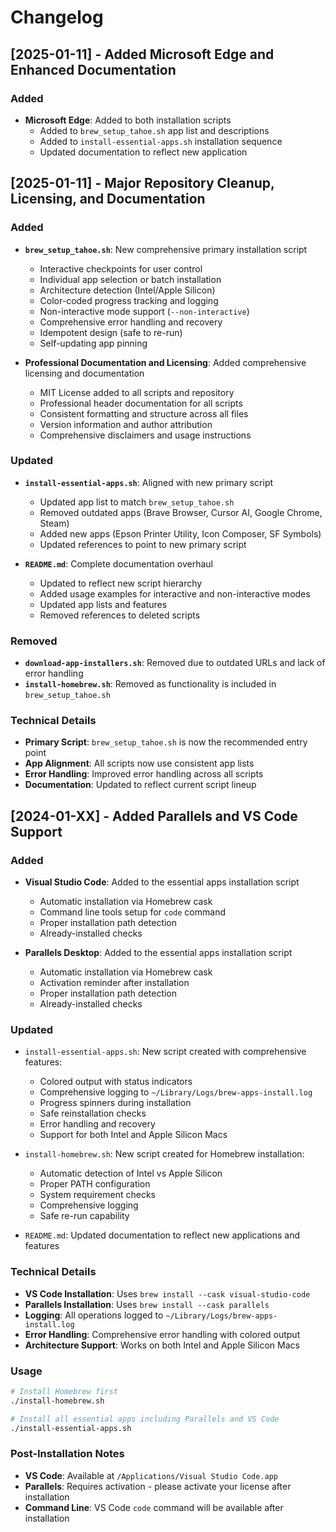 # Changelog

## [2025-01-11] - Added Microsoft Edge and Enhanced Documentation

### Added
- **Microsoft Edge**: Added to both installation scripts
  - Added to `brew_setup_tahoe.sh` app list and descriptions
  - Added to `install-essential-apps.sh` installation sequence
  - Updated documentation to reflect new application

## [2025-01-11] - Major Repository Cleanup, Licensing, and Documentation

### Added
- **`brew_setup_tahoe.sh`**: New comprehensive primary installation script
  - Interactive checkpoints for user control
  - Individual app selection or batch installation
  - Architecture detection (Intel/Apple Silicon)
  - Color-coded progress tracking and logging
  - Non-interactive mode support (`--non-interactive`)
  - Comprehensive error handling and recovery
  - Idempotent design (safe to re-run)
  - Self-updating app pinning

- **Professional Documentation and Licensing**: Added comprehensive licensing and documentation
  - MIT License added to all scripts and repository
  - Professional header documentation for all scripts
  - Consistent formatting and structure across all files
  - Version information and author attribution
  - Comprehensive disclaimers and usage instructions

### Updated
- **`install-essential-apps.sh`**: Aligned with new primary script
  - Updated app list to match `brew_setup_tahoe.sh`
  - Removed outdated apps (Brave Browser, Cursor AI, Google Chrome, Steam)
  - Added new apps (Epson Printer Utility, Icon Composer, SF Symbols)
  - Updated references to point to new primary script

- **`README.md`**: Complete documentation overhaul
  - Updated to reflect new script hierarchy
  - Added usage examples for interactive and non-interactive modes
  - Updated app lists and features
  - Removed references to deleted scripts

### Removed
- **`download-app-installers.sh`**: Removed due to outdated URLs and lack of error handling
- **`install-homebrew.sh`**: Removed as functionality is included in `brew_setup_tahoe.sh`

### Technical Details
- **Primary Script**: `brew_setup_tahoe.sh` is now the recommended entry point
- **App Alignment**: All scripts now use consistent app lists
- **Error Handling**: Improved error handling across all scripts
- **Documentation**: Updated to reflect current script lineup

## [2024-01-XX] - Added Parallels and VS Code Support

### Added
- **Visual Studio Code**: Added to the essential apps installation script
  - Automatic installation via Homebrew cask
  - Command line tools setup for `code` command
  - Proper installation path detection
  - Already-installed checks

- **Parallels Desktop**: Added to the essential apps installation script
  - Automatic installation via Homebrew cask
  - Activation reminder after installation
  - Proper installation path detection
  - Already-installed checks

### Updated
- `install-essential-apps.sh`: New script created with comprehensive features:
  - Colored output with status indicators
  - Comprehensive logging to `~/Library/Logs/brew-apps-install.log`
  - Progress spinners during installation
  - Safe reinstallation checks
  - Error handling and recovery
  - Support for both Intel and Apple Silicon Macs

- `install-homebrew.sh`: New script created for Homebrew installation:
  - Automatic detection of Intel vs Apple Silicon
  - Proper PATH configuration
  - System requirement checks
  - Comprehensive logging
  - Safe re-run capability

- `README.md`: Updated documentation to reflect new applications and features

### Technical Details
- **VS Code Installation**: Uses `brew install --cask visual-studio-code`
- **Parallels Installation**: Uses `brew install --cask parallels`
- **Logging**: All operations logged to `~/Library/Logs/brew-apps-install.log`
- **Error Handling**: Comprehensive error handling with colored output
- **Architecture Support**: Works on both Intel and Apple Silicon Macs

### Usage
```bash
# Install Homebrew first
./install-homebrew.sh

# Install all essential apps including Parallels and VS Code
./install-essential-apps.sh
```

### Post-Installation Notes
- **VS Code**: Available at `/Applications/Visual Studio Code.app`
- **Parallels**: Requires activation - please activate your license after installation
- **Command Line**: VS Code `code` command will be available after installation
